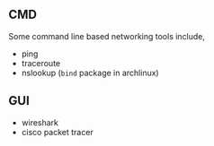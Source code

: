 
## CMD 
Some command line based networking tools include,
- ping
- traceroute
- nslookup (`bind` package in archlinux)

## GUI
- wireshark
- cisco packet tracer 
